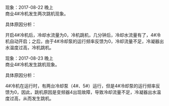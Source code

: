 现象：2017-08-22 晚上  
商业4\#冷机发生两次跳机现象。

具体原因分析：

开启4\#冷机后，冷却水流量为0，冷机跳机，几分钟后，冷却水流量有了，4\#冷机自动开启；之后，由于4\#冷却泵的运行频率反馈为0，冷却流量不足，冷凝器出水温度过高，冷机跳机。



现象：2017-08-23 晚上  
商业4\#冷机发生跳机现象。

具体原因分析：

4\#冷机在运行时，有两台冷却泵（4\#、5\#）运行，但是4\#冷却泵的运行频率反馈为0，因此，跳机原因是变频器4出现故障，导致冷却流量不足，冷凝器出水温度过高，从而发生跳机。



